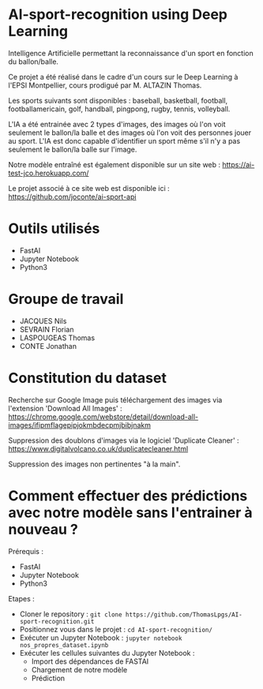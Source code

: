 # AI-sport-recognition using Deep Learning
Intelligence Artificielle permettant la reconnaissance d'un sport en fonction du ballon/balle.

Ce projet a été réalisé dans le cadre d'un cours sur le Deep Learning à l'EPSI Montpellier, cours prodigué par M. ALTAZIN Thomas.

Les sports suivants sont disponibles : baseball, basketball, football, footballamericain, golf, handball, pingpong, rugby, tennis, volleyball.

L'IA a été entrainée avec 2 types d'images, des images où l'on voit seulement le ballon/la balle et des images où l'on voit des personnes jouer au sport.
L'IA est donc capable d'identifier un sport même s'il n'y a pas seulement le ballon/la balle sur l'image.

Notre modèle entraîné est également disponible sur un site web : https://ai-test-jco.herokuapp.com/

Le projet associé à ce site web est disponible ici : https://github.com/joconte/ai-sport-api

# Outils utilisés

- FastAI
- Jupyter Notebook
- Python3

# Groupe de travail

- JACQUES Nils
- SEVRAIN Florian
- LASPOUGEAS Thomas
- CONTE Jonathan

# Constitution du dataset

Recherche sur Google Image puis téléchargement des images via l'extension 'Download All Images' : https://chrome.google.com/webstore/detail/download-all-images/ifipmflagepipjokmbdecpmjbibjnakm

Suppression des doublons d'images via le logiciel 'Duplicate Cleaner' : https://www.digitalvolcano.co.uk/duplicatecleaner.html

Suppression des images non pertinentes "à la main".

# Comment effectuer des prédictions avec notre modèle sans l'entrainer à nouveau ?

Prérequis : 
- FastAI
- Jupyter Notebook
- Python3

Etapes :
- Cloner le repository : `git clone https://github.com/ThomasLpgs/AI-sport-recognition.git`
- Positionnez vous dans le projet : `cd AI-sport-recognition/`
- Exécuter un Jupyter Notebook : `jupyter notebook nos_propres_dataset.ipynb`
- Exécuter les cellules suivantes du Jupyter Notebook : 
  - Import des dépendances de FASTAI
  - Chargement de notre modèle
  - Prédiction
